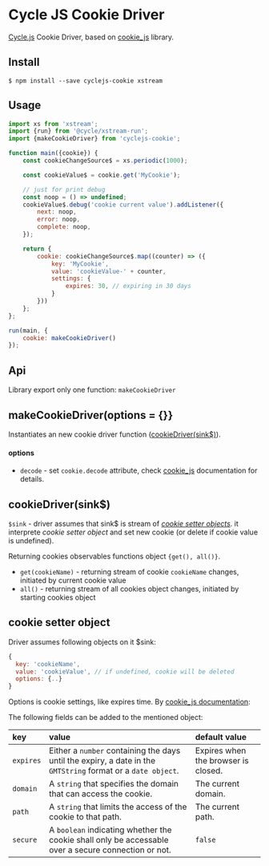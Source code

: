
# Cycle JS Cookie Driver

[Cycle.js](https://github.com/staltz/cycle) Cookie Driver, based on [cookie_js](https://www.npmjs.com/package/cookie_js) library.

## Install
```shell
$ npm install --save cyclejs-cookie xstream
```

## Usage

``` javascript
import xs from 'xstream';
import {run} from '@cycle/xstream-run';
import {makeCookieDriver} from 'cyclejs-cookie';

function main({cookie}) {
    const cookieChangeSource$ = xs.periodic(1000);

    const cookieValue$ = cookie.get('MyCookie');

    // just for print debug
    const noop = () => undefined;
    cookieValue$.debug('cookie current value').addListener({
        next: noop,
        error: noop,
        complete: noop,
    });

    return {
        cookie: cookieChangeSource$.map((counter) => ({
            key: 'MyCookie',
            value: 'cookieValue-' + counter,
            settings: {
                expires: 30, // expiring in 30 days
            }
        }))
    };
};

run(main, {
    cookie: makeCookieDriver()
});
```

## Api
 Library export only one function: `makeCookieDriver`

## makeCookieDriver(options = {}}
 Instantiates an new cookie driver function ([cookieDriver(sink$)](#cookiedriversink)).
 
#### options
 - `decode` - set `cookie.decode` attribute, check [cookie_js](https://github.com/florian/cookie.js#a-word-on-encoding) documentation for details.

## cookieDriver(sink$)
 `$sink` - driver assumes that sink$ is stream of [_cookie setter objects_](#cookie-setter-object). it interprete _cookie setter object_ and set new cookie (or delete if cookie value is undefined).

 Returning cookies observables functions object `{get(), all()}`.
 - `get(cookieName)` - returning stream of cookie `cookieName` changes, initiated by current cookie value
 - `all()` - returning stream of all cookies object changes, initiated by starting cookies object
 
## cookie setter object
 Driver assumes following objects on it $sink:
 ```js
 {
   key: 'cookieName',
   value: 'cookieValue', // if undefined, cookie will be deleted
   options: {..}
 }
 ```
 Options is cookie settings, like expires time.
 By [cookie_js documentation](https://github.com/florian/cookie.js):
 
The following fields can be added to the mentioned object:

| key | value | default value |
|:--|:--|:--|
| `expires` |  Either a `number` containing the days until the expiry, a date in the `GMTString` format or a `date object`. | Expires when the browser is closed. |
| `domain` |  A `string` that specifies the domain that can access the cookie. | The current domain. |
| `path` | A `string` that limits the access of the cookie to that path. | The current path. |
| `secure` | A `boolean` indicating whether the cookie shall only be accessable over a secure connection or not. | `false` |
